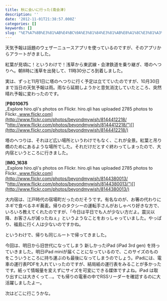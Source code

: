 ```yaml
---
title: 秋に会いに行った(南会津)
description: ''
date: '2012-11-01T21:38:57.000Z'
categories: []
keywords: []
slug: "%E7%A7%8B%E3%81%AB%E4%BC%9A%E3%81%84%E3%81%AB%E8%A1%8C%E3%81%A3%E3%81%9F%28%E5%8D%97%E4%BC%9A%E6%B4%A5%29"
---
```

天気予報は話題のウェザーニュースアプリを使っているのですが、そのアプリからアラートがきました。

紅葉が見頃に！というわけで！浅草から東武線・会津鉄道を乗り継ぎ、塔のへつりへ。朝8時に浅草を出発して、11時30分ごろ到着しました。

実は、ずっと11月1日に塔のへつりに行く予定は立てていたのですが、10月30日まで当日の天気予報は雨。雨なら延期しようかと意気消沈していたところ、突然晴れ予報に変わったのです。

[**PB010675**  
_Explore hiro.qli's photos on Flickr. hiro.qli has uploaded 2785 photos to Flickr._www.flickr.com](http://www.flickr.com/photos/beyondmywish/8144412218/ "http://www.flickr.com/photos/beyondmywish/8144412218/")[](http://www.flickr.com/photos/beyondmywish/8144412218/)

塔のへつりは、それほど広い場所というわけでもなく、これが全景。紅葉と吊り橋のためにあるような場所でした。それだけだとすぐ終わってしまったので、大内宿というところに行きました。

[**IMG\_1638**  
_Explore hiro.qli's photos on Flickr. hiro.qli has uploaded 2785 photos to Flickr._www.flickr.com](http://www.flickr.com/photos/beyondmywish/8144380013/ "http://www.flickr.com/photos/beyondmywish/8144380013/")[](http://www.flickr.com/photos/beyondmywish/8144380013/)

大内宿は、江戸時代の宿場町だったのだそうです。有名なのが、お箸の代わりにネギで食べるネギ蕎麦。帰りのタクシーの運転手さんがおしゃべり好きな方で、いろいろ教えてくれたのですが、「今日は平日でも人が少ない方だよ。震災以降、お客さんが減ったねぇ」というようなことをおっしゃっていました。やっぱり、福島に行く人は少ないのですかね。

というわけで、帰りも同じルートで帰ってきました。

今回は、明日から旧世代になってしまう 新しかったiPad (iPad 3rd gen) を持っていきました。明日iPad miniが届くことになっているので、このサイズのものをこういうところに持ち運ぶのも最後になってしまうのでしょう。iPadには、電車の運行表PDFを入れていったのですが、結局紙の運行表をみることが多かったです。紙って情報量を変えずにサイズを可変にできる媒体ですよね。iPad は取り出すには大きくって…。でも帰りの電車の中でRSSリーダーを確認するのに大活躍しましたよー。

次はどこに行こうかな。